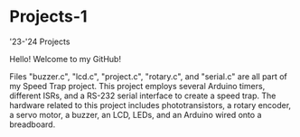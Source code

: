 # Projects-1
'23-'24 Projects


Hello! Welcome to my GitHub!

Files "buzzer.c", "lcd.c", "project.c", "rotary.c", and "serial.c" are all part of my Speed Trap project.
This project employs several Arduino timers, different ISRs, and a RS-232 serial interface to create a speed trap.
The hardware related to this project includes phototransistors, a rotary encoder, a servo motor, a buzzer, an LCD,
LEDs, and an Arduino wired onto a breadboard.
